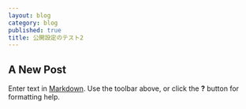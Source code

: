 ```yaml
---
layout: blog
category: blog
published: true
title: 公開設定のテスト2
---
```

## A New Post

Enter text in [Markdown](http://daringfireball.net/projects/markdown/). Use the toolbar above, or click the **?** button for formatting help.
